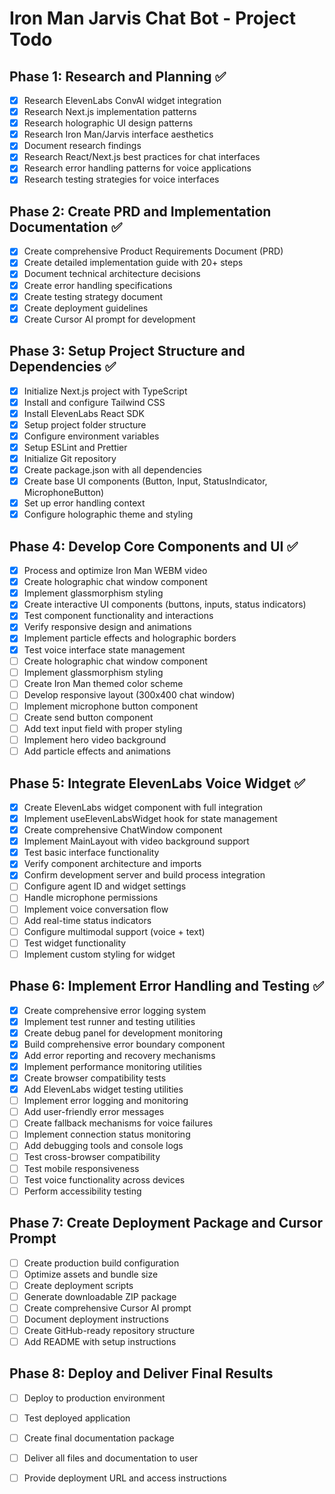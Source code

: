 # Iron Man Jarvis Chat Bot - Project Todo

## Phase 1: Research and Planning ✅
- [x] Research ElevenLabs ConvAI widget integration
- [x] Research Next.js implementation patterns
- [x] Research holographic UI design patterns
- [x] Research Iron Man/Jarvis interface aesthetics
- [x] Document research findings
- [x] Research React/Next.js best practices for chat interfaces
- [x] Research error handling patterns for voice applications
- [x] Research testing strategies for voice interfaces

## Phase 2: Create PRD and Implementation Documentation ✅
- [x] Create comprehensive Product Requirements Document (PRD)
- [x] Create detailed implementation guide with 20+ steps
- [x] Document technical architecture decisions
- [x] Create error handling specifications
- [x] Create testing strategy document
- [x] Create deployment guidelines
- [x] Create Cursor AI prompt for development

## Phase 3: Setup Project Structure and Dependencies ✅
- [x] Initialize Next.js project with TypeScript
- [x] Install and configure Tailwind CSS
- [x] Install ElevenLabs React SDK
- [x] Setup project folder structure
- [x] Configure environment variables
- [x] Setup ESLint and Prettier
- [x] Initialize Git repository
- [x] Create package.json with all dependencies
- [x] Create base UI components (Button, Input, StatusIndicator, MicrophoneButton)
- [x] Set up error handling context
- [x] Configure holographic theme and styling

## Phase 4: Develop Core Components and UI ✅
- [x] Process and optimize Iron Man WEBM video
- [x] Create holographic chat window component
- [x] Implement glassmorphism styling
- [x] Create interactive UI components (buttons, inputs, status indicators)
- [x] Test component functionality and interactions
- [x] Verify responsive design and animations
- [x] Implement particle effects and holographic borders
- [x] Test voice interface state management
- [ ] Create holographic chat window component
- [ ] Implement glassmorphism styling
- [ ] Create Iron Man themed color scheme
- [ ] Develop responsive layout (300x400 chat window)
- [ ] Implement microphone button component
- [ ] Create send button component
- [ ] Add text input field with proper styling
- [ ] Implement hero video background
- [ ] Add particle effects and animations

## Phase 5: Integrate ElevenLabs Voice Widget ✅
- [x] Create ElevenLabs widget component with full integration
- [x] Implement useElevenLabsWidget hook for state management
- [x] Create comprehensive ChatWindow component
- [x] Implement MainLayout with video background support
- [x] Test basic interface functionality
- [x] Verify component architecture and imports
- [x] Confirm development server and build process integration
- [ ] Configure agent ID and widget settings
- [ ] Handle microphone permissions
- [ ] Implement voice conversation flow
- [ ] Add real-time status indicators
- [ ] Configure multimodal support (voice + text)
- [ ] Test widget functionality
- [ ] Implement custom styling for widget

## Phase 6: Implement Error Handling and Testing ✅
- [x] Create comprehensive error logging system
- [x] Implement test runner and testing utilities
- [x] Create debug panel for development monitoring
- [x] Build comprehensive error boundary component
- [x] Add error reporting and recovery mechanisms
- [x] Implement performance monitoring utilities
- [x] Create browser compatibility tests
- [x] Add ElevenLabs widget testing utilities
- [ ] Implement error logging and monitoring
- [ ] Add user-friendly error messages
- [ ] Create fallback mechanisms for voice failures
- [ ] Implement connection status monitoring
- [ ] Add debugging tools and console logs
- [ ] Test cross-browser compatibility
- [ ] Test mobile responsiveness
- [ ] Test voice functionality across devices
- [ ] Perform accessibility testing

## Phase 7: Create Deployment Package and Cursor Prompt
- [ ] Create production build configuration
- [ ] Optimize assets and bundle size
- [ ] Create deployment scripts
- [ ] Generate downloadable ZIP package
- [ ] Create comprehensive Cursor AI prompt
- [ ] Document deployment instructions
- [ ] Create GitHub-ready repository structure
- [ ] Add README with setup instructions

## Phase 8: Deploy and Deliver Final Results
- [ ] Deploy to production environment
- [ ] Test deployed application
- [ ] Create final documentation package
- [ ] Deliver all files and documentation to user
- [ ] Provide deployment URL and access instructions


